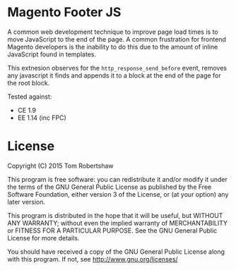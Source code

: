 # Magento Footer JS

A common web development technique to improve page load times is to move JavaScript to the end of the page.  A common frustration for frontend Magento developers is the inability to do this due to the amount of inline JavaScript found in templates.

This extnesion observes for the `http_response_send_before` event, removes any javascript it finds and appends it to a block at the end of the page for the root block.

Tested against:

- CE 1.9
- EE 1.14 (inc FPC)

# License

Copyright (C) 2015 Tom Robertshaw

This program is free software: you can redistribute it and/or modify it under the terms of the GNU General Public License as published by the Free Software Foundation, either version 3 of the License, or (at your option) any later version.

This program is distributed in the hope that it will be useful, but WITHOUT ANY WARRANTY; without even the implied warranty of MERCHANTABILITY or FITNESS FOR A PARTICULAR PURPOSE.  See the GNU General Public License for more details.

You should have received a copy of the GNU General Public License along with this program.  If not, see <http://www.gnu.org/licenses/>
